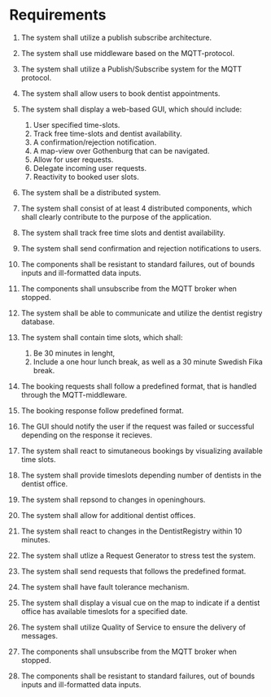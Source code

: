 # Requirements

1. The system shall utilize a publish subscribe architecture.

1. The system shall use middleware based on the MQTT-protocol.

1. The system shall utilize a Publish/Subscribe system for the MQTT protocol.

1. The system shall allow users to book dentist appointments.

1. The system shall display a web-based GUI, which should include:
    1.  User specified time-slots.
    1. Track free time-slots and dentist availability.
    1. A confirmation/rejection notification.
    1. A map-view over Gothenburg that can be navigated.
    1. Allow for user requests.
    1. Delegate incoming user requests.
    1. Reactivity to booked user slots.

1. The system shall be a distributed system.

1. The system shall consist of at least 4 distributed components, which shall clearly contribute to the purpose of the application.

1. The system shall track free time slots and dentist availability.

1. The system shall send confirmation and rejection notifications to users.

1. The components shall be resistant to standard failures, out of bounds inputs and ill-formatted data inputs.

1. The components shall unsubscribe from the MQTT broker when stopped.

1. The system shall be able to communicate and utilize the dentist registry database.

1. The system shall contain time slots, which shall:
    1. Be 30 minutes in lenght,
    1. Include a one hour lunch break, as well as a 30 minute Swedish Fika break.

1. The booking requests shall follow a predefined format, that is handled through the MQTT-middleware.

1. The booking response follow predefined format.

1. The GUI should notify the user if the request was failed or successful depending on the response it recieves.

1. The system shall react to simutaneous bookings by visualizing available time slots.

1. The system shall provide timeslots depending number of dentists in the dentist office.

1. The system shall repsond to changes in openinghours.

1. The system shall allow for additional dentist offices.

1. The system shall react to changes in the DentistRegistry within 10 minutes.

1. The system shall utlize a Request Generator to stress test the system.

1. The system shall send requests that follows the predefined format. 

1. The system shall have fault tolerance mechanism. 

1. The system shall display a visual cue on the map to indicate if a dentist office has available timeslots for a specified date.

1. The system shall utilize Quality of Service to ensure the delivery of messages.

1. The components shall unsubscribe from the MQTT broker when stopped.

1. The components shall be resistant to standard failures, out of bounds inputs and ill-formatted data inputs.
